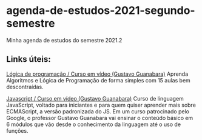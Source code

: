 # agenda-de-estudos-2021-segundo-semestre
Minha agenda de estudos do semestre 2021.2

## Links úteis:
[Lógica de programação / Curso em vídeo (Gustavo Guanabara)](https://www.cursoemvideo.com/curso/curso-de-algoritmo/) Aprenda Algoritmos e Lógica de Programação de forma simples com 15 aulas bem descontraídas.

[Javascript / Curso em vídeo (Gustavo Guanabara)](https://www.cursoemvideo.com/curso/javascript/) Curso de linguagem JavaScript, voltado para iniciantes e para quem quiser aprender mais sobre ECMAScript, a versão padronizada do JS. Em um curso patrocinado pelo Google, o professor Gustavo Guanabara vai ensinar o conteúdo básico em 6 módulos que vão desde o conhecimento da linguagem até o uso de funções.


